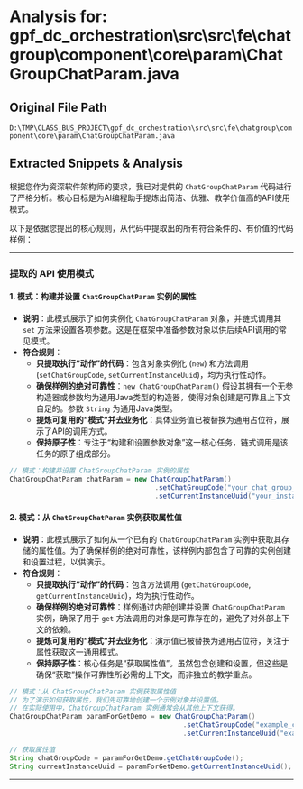 # Analysis for: gpf_dc_orchestration\src\src\fe\chatgroup\component\core\param\ChatGroupChatParam.java

## Original File Path
`D:\TMP\CLASS_BUS_PROJECT\gpf_dc_orchestration\src\src\fe\chatgroup\component\core\param\ChatGroupChatParam.java`

## Extracted Snippets & Analysis
根据您作为资深软件架构师的要求，我已对提供的 `ChatGroupChatParam` 代码进行了严格分析。核心目标是为AI编程助手提炼出简洁、优雅、教学价值高的API使用模式。

以下是依据您提出的核心规则，从代码中提取出的所有符合条件的、有价值的代码样例：

---

### 提取的 API 使用模式

#### 1. 模式：构建并设置 `ChatGroupChatParam` 实例的属性

*   **说明**：此模式展示了如何实例化 `ChatGroupChatParam` 对象，并链式调用其 `set` 方法来设置各项参数。这是在框架中准备参数对象以供后续API调用的常见模式。
*   **符合规则**：
    *   **只提取执行“动作”的代码**：包含对象实例化 (`new`) 和方法调用 (`setChatGroupCode`, `setCurrentInstanceUuid`)，均为执行性动作。
    *   **确保样例的绝对可靠性**：`new ChatGroupChatParam()` 假设其拥有一个无参构造器或参数均为通用Java类型的构造器，使得对象创建是可靠且上下文自足的。参数 `String` 为通用Java类型。
    *   **提炼可复用的“模式”并去业务化**：具体业务值已被替换为通用占位符，展示了API的调用方式。
    *   **保持原子性**：专注于“构建和设置参数对象”这一核心任务，链式调用是该任务的原子组成部分。

```java
// 模式：构建并设置 ChatGroupChatParam 实例的属性
ChatGroupChatParam chatParam = new ChatGroupChatParam()
                                    .setChatGroupCode("your_chat_group_code_placeholder")
                                    .setCurrentInstanceUuid("your_instance_uuid_placeholder");
```

#### 2. 模式：从 `ChatGroupChatParam` 实例获取属性值

*   **说明**：此模式展示了如何从一个已有的 `ChatGroupChatParam` 实例中获取其存储的属性值。为了确保样例的绝对可靠性，该样例内部包含了可靠的实例创建和设置过程，以供演示。
*   **符合规则**：
    *   **只提取执行“动作”的代码**：包含方法调用 (`getChatGroupCode`, `getCurrentInstanceUuid`)，均为执行性动作。
    *   **确保样例的绝对可靠性**：样例通过内部创建并设置 `ChatGroupChatParam` 实例，确保了用于 `get` 方法调用的对象是可靠存在的，避免了对外部上下文的依赖。
    *   **提炼可复用的“模式”并去业务化**：演示值已被替换为通用占位符，关注于属性获取这一通用模式。
    *   **保持原子性**：核心任务是“获取属性值”。虽然包含创建和设置，但这些是确保“获取”操作可靠性所必需的上下文，而非独立的教学重点。

```java
// 模式：从 ChatGroupChatParam 实例获取属性值
// 为了演示如何获取属性，我们先可靠地创建一个示例对象并设置值。
// 在实际使用中，ChatGroupChatParam 实例通常会从其他上下文获得。
ChatGroupChatParam paramForGetDemo = new ChatGroupChatParam()
                                           .setChatGroupCode("example_chat_group_code_placeholder")
                                           .setCurrentInstanceUuid("example_instance_uuid_placeholder");

// 获取属性值
String chatGroupCode = paramForGetDemo.getChatGroupCode();
String currentInstanceUuid = paramForGetDemo.getCurrentInstanceUuid();
```

---